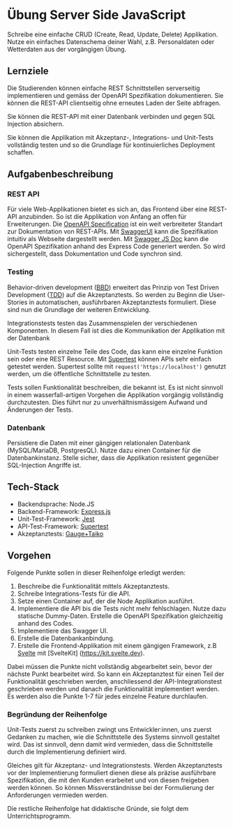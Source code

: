 # Übung Server Side JavaScript

Schreibe eine einfache CRUD (Create, Read, Update, Delete) Applikation.
Nutze ein einfaches Datenschema deiner Wahl, z.B. Personaldaten oder Wetterdaten aus der vorgängigen Übung.

## Lernziele
Die Studierenden können einfache REST Schnittstellen serverseitig implementieren und gemäss der OpenAPI Spezifikation dokumentieren.
Sie können die REST-API clientseitig ohne erneutes Laden der Seite abfragen.

Sie können die REST-API mit einer Datenbank verbinden und gegen SQL Injection absichern.

Sie können die Applikation mit Akzeptanz-, Integrations- und Unit-Tests vollständig testen und so die Grundlage für kontinuierliches Deployment schaffen.

## Aufgabenbeschreibung
### REST API
Für viele Web-Applikationen bietet es sich an, das Frontend über eine REST-API anzubinden.
So ist die Applikation von Anfang an offen für Erweiterungen.
Die [OpenAPI Specification](https://de.wikipedia.org/wiki/OpenAPI) ist ein weit verbreiteter Standart zur Dokumentation von REST-APIs.
Mit [SwaggerUI](https://swagger.io/tools/swagger-ui/) kann die Spezifikation intuitiv als Webseite dargestellt werden.
Mit [Swagger JS Doc](https://github.com/Surnet/swagger-jsdoc) kann die OpenAPI Spezifikation anhand des Express Code generiert werden.
So wird sichergestellt, dass Dokumentation und Code synchron sind.

### Testing
Behavior-driven development ([BBD](https://en.wikipedia.org/wiki/Behavior-driven_development)) erweitert das Prinzip von Test Driven Development ([TDD](https://en.wikipedia.org/wiki/Test-driven_development)) auf die Akzeptanztests.
So werden zu Beginn die User-Stories in automatischen, ausführbaren Akzeptanztests formuliert.
Diese sind nun die Grundlage der weiteren Entwicklung.

Integrationstests testen das Zusammenspielen der verschiedenen Komponenten.
In diesem Fall ist dies die Kommunikation der Applikation mit der Datenbank

Unit-Tests testen einzelne Teile des Code, das kann eine einzelne Funktion sein oder eine REST Resource.
Mit [Supertest](https://github.com/ladjs/supertest) können APIs sehr einfach getestet werden.
Supertest sollte mit `request('https://localhost')` genutzt werden, um die öffentliche Schnittstelle zu testen.

Tests sollen Funktionalität beschreiben, die bekannt ist.
Es ist nicht sinnvoll in einem wasserfall-artigen Vorgehen die Applikation vorgängig vollständig durchzutesten.
Dies führt nur zu unverhältnismässigem Aufwand und Änderungen der Tests.

### Datenbank
Persistiere die Daten mit einer gängigen relationalen Datenbank (MySQL/MariaDB, PostgresQL).
Nutze dazu einen Container für die Datenbankinstanz.
Stelle sicher, dass die Applikation resistent gegenüber SQL-Injection Angriffe ist.

## Tech-Stack

- Backendsprache: Node.JS
- Backend-Framework: [Express.js](http://expressjs.com/)
- Unit-Test-Framework: [Jest](https://jestjs.io/)
- API-Test-Framework: [Supertest](https://www.npmjs.com/package/supertest)
- Akzeptanztests: [Gauge+Taiko](https://gauge.org/)

## Vorgehen

Folgende Punkte sollen in dieser Reihenfolge erledigt werden:
1. Beschreibe die Funktionalität mittels Akzeptanztests.
2. Schreibe Integrations-Tests für die API.
3. Setze einen Container auf, der die Node Applikation ausführt.
4. Implementiere die API bis die Tests nicht mehr fehlschlagen. Nutze dazu statische Dummy-Daten. Erstelle die 
   OpenAPI Spezifikation gleichzeitig anhand des Codes.
5. Implementiere das Swagger UI.
6. Erstelle die Datenbankanbindung.
7. Erstelle die Frontend-Applikation mit einem gängigen Framework, z.B [Svelte](https://svelte.dev/) mit [SvelteKit]
   (https://kit.svelte.dev).

Dabei müssen die Punkte nicht vollständig abgearbeitet sein, bevor der nächste Punkt bearbeitet wird.
So kann ein Akzeptanztest für einen Teil der Funktionalität geschrieben werden, anschliessend der API-Integrationstest geschrieben werden und danach die Funktionalität implementiert werden.
Es werden also die Punkte 1-7 für jedes einzelne Feature durchlaufen.

### Begründung der Reihenfolge
Unit-Tests zuerst zu schreiben zwingt uns Entwickler:innen, uns zuerst Gedanken zu machen, wie die Schnittstelle des 
Systems sinnvoll gestaltet wird. 
Das ist sinnvoll, denn damit wird vermieden, dass die Schnittstelle durch die Implementierung definiert wird.

Gleiches gilt für Akzeptanz- und Integrationstests. 
Werden Akzeptanztests vor der Implementierung formuliert dienen diese als präzise ausführbare Spezifikation, die mit 
den Kunden erarbeitet und von diesen freigeben werden können.
So können Missverständnisse bei der Formulierung der Anforderungen vermieden werden.

Die restliche Reihenfolge hat didaktische Gründe, sie folgt dem Unterrichtsprogramm.